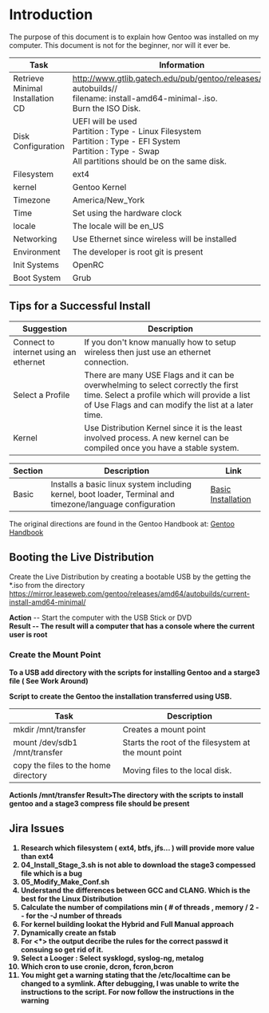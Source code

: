 # Introduction
The purpose of this document is to explain how Gentoo was installed on my computer.  This document is not for the beginner, nor will it ever be.

| Task                             | Information                                                                                                                                                                         |
|----------------------------------|-------------------------------------------------------------------------------------------------------------------------------------------------------------------------------------|
| Retrieve Minimal Installation CD | http://www.gtlib.gatech.edu/pub/gentoo/releases/amd64/<br/>autobuilds/<timestamp>/ <br/> filename: install-amd64-minimal-<release>.iso. <br/> Burn the ISO Disk.                    |
| Disk Configuration               | UEFI will be used <br/> Partition : Type - Linux Filesystem <br/> Partition : Type - EFI System <br/> Partition : Type - Swap <br/>  All partitions should be on the same disk. |
| Filesystem                       | ext4                                                                                                                                                                                |
| kernel                           | Gentoo Kernel                                                                                                                                                                       |
| Timezone                         | America/New_York                                                                                                                                                                    |
| Time                             | Set using the hardware clock                                                                                                                                                        |
| locale                           | The locale will be en_US                                                                                                                                                            |
| Networking                       | Use Ethernet since wireless will be installed                                                                                                                                       |
| Environment                      | The developer is root git is present<br>                                                                                                                                   |
| Init Systems                     | OpenRC                                                                                            
| Boot System                      | Grub                                                                                                                                                                                |

## Tips for a Successful Install

| Suggestion                            | Description                                                                                                                                                                             |
|---------------------------------------|-----------------------------------------------------------------------------------------------------------------------------------------------------------------------------------------|
| Connect to internet using an ethernet | If you don't know manually how to setup wireless then just use an ethernet connection.                                                                                                  |
| Select a Profile                      | There are many USE Flags and it can be overwhelming to select correctly the first time. Select a profile which will provide a list of Use Flags and can modify the list at a later time. |
| Kernel                                | Use Distribution Kernel since it is the least involved process.  A new kernel can be compiled once you have a stable system.                                                                                                                       | Genkernel configure                                                                                                                                                                       |

| Section | Description                                                                                               | Link                                       |
|---------|-----------------------------------------------------------------------------------------------------------|--------------------------------------------|
| Basic   | Installs a basic linux system including kernel, boot loader, Terminal and timezone/language configuration | [ Basic Installation ](installation/basic) |

The original directions are found in the Gentoo Handbook at: 
[Gentoo Handbook](https://wiki.gentoo.org/wiki/Handbook:AMD64/Installation/Media)

## Booting the Live Distribution
Create the Live Distribution by creating a bootable USB by the getting the *.iso from 
the directory https://mirror.leaseweb.com/gentoo/releases/amd64/autobuilds/current-install-amd64-minimal/

<b>Action</b> -- Start the computer with the USB Stick or DVD<br>
<b>Result<b> -- The result will a computer that has a console where the current user is 
root

### Create the Mount Point

To a USB add directory with the scripts for installing Gentoo and a starge3 file ( See Work Around)

Script to create the Gentoo the installation transferred using USB.

| Task                                 | Description                                          |
|--------------------------------------|------------------------------------------------------|
| mkdir /mnt/transfer                  | Creates a mount point                                |
| mount /dev/sdb1 /mnt/transfer        | Starts the root of the filesystem at the mount point |
| copy the files to the home directory | Moving files to the local disk.                      |

<b>Action</b>ls /mnt/transfer
<b>Result</b>>The directory with the scripts to install gentoo and a stage3 compress file should be present

## Jira Issues

<ol>
    <li>Research which filesystem ( ext4, btfs, jfs... ) will provide more value than ext4 </li>
    <li>04_Install_Stage_3.sh is not able to download the stage3 compessed file which is a bug</i>
    <li>05_Modify_Make_Conf.sh 
    <li>Understand the differences between GCC and CLANG.  Which is the best for the Linux Distribution </li>
    <li>Calculate the number of compilations min ( # of threads , memory / 2 -- for the -J number of threads </li>
    <li>For kernel building lookat the Hybrid and Full Manual approach</li>
    <li>Dynamically create an fstab</li>
    <li>For <*> the output decribe the rules for the correct passwd it consuing so get rid of it.</li>
    <li>Select a Looger : Select sysklogd, syslog-ng, metalog</li>
    <li>Which cron to use cronie, dcron, fcron,bcron</li>
    <li>You might get a warning stating that the /etc/localtime can be changed to a 
symlink.  After debugging, I was unable to write the instructions to the
script.  For now follow the instructions in the warning</li>
</ol>
